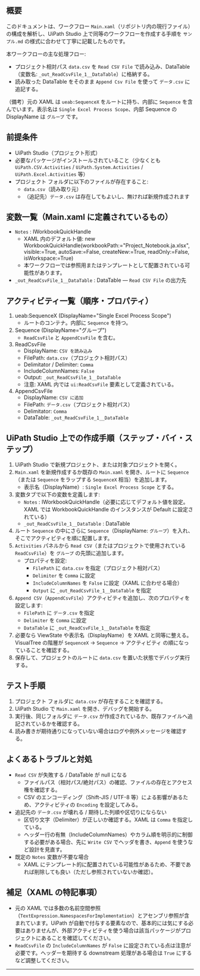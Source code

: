 
## 概要

このドキュメントは、ワークフロー `Main.xaml`（リポジトリ内の現行ファイル）の構成を解析し、UiPath Studio 上で同等のワークフローを作成する手順を `サンプル.md` の様式に合わせて丁寧に記載したものです。

本ワークフローの主な処理フロー:
- プロジェクト相対パス `data.csv` を `Read CSV File` で読み込み、DataTable（変数名: `_out_ReadCsvFile_1__DataTable`）に格納する。
- 読み取った DataTable をそのまま `Append Csv File` を使って `データ.csv` に追記する。

（備考）元の XAML は `ueab:SequenceX` をルートに持ち、内部に `Sequence` を含んでいます。表示名は `Single Excel Process Scope`、内部 Sequence の DisplayName は `グループ` です。

## 前提条件

- UiPath Studio（プロジェクト形式）
- 必要なパッケージがインストールされていること（少なくとも `UiPath.CSV.Activities` / `UiPath.System.Activities` / `UiPath.Excel.Activities` 等）
- プロジェクト フォルダに以下のファイルが存在すること:
  - `data.csv`（読み取り元）
  - （追記先）`データ.csv` は存在してもよいし、無ければ新規作成されます

## 変数一覧（Main.xaml に定義されているもの）

- `Notes` : IWorkbookQuickHandle
  - XAML 内のデフォルト値: new WorkbookQuickHandle(workbookPath:="Project_Notebook.ja.xlsx", visible:=True, autoSave:=False, createNew:=True, readOnly:=False, isWorkspace:=True)
  - 本ワークフローでは参照用またはテンプレートとして配置されている可能性があります。
- `_out_ReadCsvFile_1__DataTable` : DataTable — `Read CSV File` の出力先

## アクティビティ一覧（順序・プロパティ）

1. ueab:SequenceX (DisplayName="Single Excel Process Scope")
   - ルートのコンテナ。内部に `Sequence` を持つ。
2. Sequence (DisplayName="グループ")
   - `ReadCsvFile` と `AppendCsvFile` を含む。
3. ReadCsvFile
   - DisplayName: `CSV を読み込み`
   - FilePath: `data.csv`（プロジェクト相対パス）
   - Delimitator / Delimiter: `Comma`
   - IncludeColumnNames: `False`
   - Output: `_out_ReadCsvFile_1__DataTable`
   - 注意: XAML 内では `ui:ReadCsvFile` 要素として定義されている。
4. AppendCsvFile
   - DisplayName: `CSV に追加`
   - FilePath: `データ.csv`（プロジェクト相対パス）
   - Delimitator: `Comma`
   - DataTable: `_out_ReadCsvFile_1__DataTable`

## UiPath Studio 上での作成手順（ステップ・バイ・ステップ）

1. UiPath Studio で新規プロジェクト、または対象プロジェクトを開く。
2. `Main.xaml` を新規作成するか既存の `Main.xaml` を開き、ルートに `Sequence`（または `Sequence` をラップする `SequenceX` 相当）を追加します。
   - 表示名（DisplayName）: `Single Excel Process Scope` とする。
3. 変数タブで以下の変数を定義します:
   - `Notes` : IWorkbookQuickHandle（必要に応じてデフォルト値を設定。XAML では WorkbookQuickHandle のインスタンスが Default に設定されている）
   - `_out_ReadCsvFile_1__DataTable` : DataTable
4. ルート `Sequence` の中にさらに `Sequence`（DisplayName: `グループ`）を入れ、そこでアクティビティを順に配置します。
5. `Activities` パネルから `Read CSV`（またはプロジェクトで使用されている `ReadCsvFile`）を `グループ` の先頭に追加します。
   - プロパティを設定:
     - `FilePath` に `data.csv` を指定（プロジェクト相対パス）
     - `Delimiter` を `Comma` に設定
     - `IncludeColumnNames` を `False` に設定（XAML に合わせる場合）
     - `Output` に `_out_ReadCsvFile_1__DataTable` を指定
6. `Append CSV`（`AppendCsvFile`）アクティビティを追加し、次のプロパティを設定します:
   - `FilePath` に `データ.csv` を指定
   - `Delimiter` を `Comma` に設定
   - `DataTable` に `_out_ReadCsvFile_1__DataTable` を指定
7. 必要なら ViewState や表示名（DisplayName）を XAML と同等に整える。VisualTree の階層が `SequenceX` → `Sequence` → アクティビティ の順になっていることを確認する。
8. 保存して、プロジェクトのルートに `data.csv` を置いた状態でデバッグ実行する。

## テスト手順

1. プロジェクト フォルダに `data.csv` が存在することを確認する。
2. UiPath Studio で `Main.xaml` を開き、デバッグを開始する。
3. 実行後、同じフォルダに `データ.csv` が作成されているか、既存ファイルへ追記されているかを確認する。
4. 読み書きが期待通りになっていない場合はログや例外メッセージを確認する。

## よくあるトラブルと対処

- `Read CSV` が失敗する / DataTable が null になる
  - ファイルパス（相対パス/絶対パス）の確認、ファイルの存在とアクセス権を確認する。
  - CSV のエンコーディング（Shift-JIS / UTF-8 等）による影響があるため、アクティビティの `Encoding` を設定してみる。
- 追記先の `データ.csv` が壊れる / 期待した列順や区切りにならない
  - 区切り文字（Delimiter）が正しいか確認する。XAML は `Comma` を指定している。
  - ヘッダー行の有無（IncludeColumnNames）やカラム順を明示的に制御する必要がある場合、先に `Write CSV` でヘッダを書き、`Append` を使うなど設計を見直す。
- 既定の `Notes` 変数が不要な場合
  - XAML にテンプレート的に配置されている可能性があるため、不要であれば削除しても良い（ただし参照されていないか確認）。

## 補足（XAML の特記事項）

- 元の XAML では多数の名前空間参照（`TextExpression.NamespacesForImplementation`）とアセンブリ参照が含まれています。UiPath が自動で付与する要素なので、基本的には気にする必要はありませんが、外部アクティビティを使う場合は該当パッケージがプロジェクトにあることを確認してください。
- `ReadCsvFile` の `IncludeColumnNames` が `False` に設定されている点は注意が必要です。ヘッダーを期待する downstream 処理がある場合は `True` にするなど調整してください。

---

